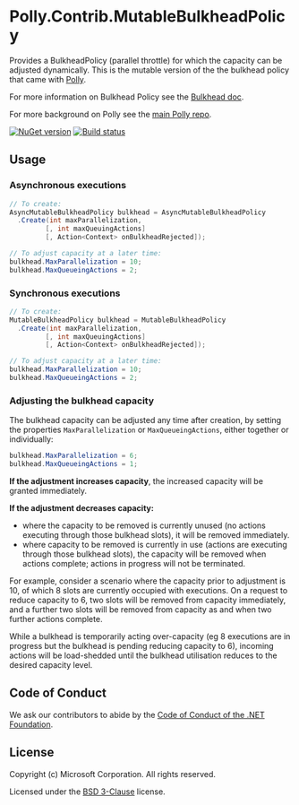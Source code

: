 # Polly.Contrib.MutableBulkheadPolicy

Provides a BulkheadPolicy (parallel throttle) for which the capacity can be adjusted dynamically. This is the mutable version of the the bulkhead policy that came with [Polly](https://github.com/App-vNext/Polly).

For more information on Bulkhead Policy see the [Bulkhead doc](https://github.com/App-vNext/Polly/wiki/Bulkhead).

For more background on Polly see the [main Polly repo](https://github.com/App-vNext/Polly).

[![NuGet version](https://badge.fury.io/nu/Polly.Contrib.MutableBulkheadPolicy.svg)](https://badge.fury.io/nu/Polly.Contrib.MutableBulkheadPolicy) [![Build status](https://ci.appveyor.com/api/projects/status/ler6j7satm1v67bp?svg=true)](https://ci.appveyor.com/project/Polly-Contrib/polly-contrib-mutablebulkheadpolicy)

## Usage

### Asynchronous executions

```csharp
// To create:
AsyncMutableBulkheadPolicy bulkhead = AsyncMutableBulkheadPolicy
  .Create(int maxParallelization,
         [, int maxQueuingActions]
         [, Action<Context> onBulkheadRejected]);

// To adjust capacity at a later time:
bulkhead.MaxParallelization = 10;
bulkhead.MaxQueueingActions = 2;
```

### Synchronous executions

```csharp
// To create:
MutableBulkheadPolicy bulkhead = MutableBulkheadPolicy
  .Create(int maxParallelization,
         [, int maxQueuingActions]
         [, Action<Context> onBulkheadRejected]);

// To adjust capacity at a later time:
bulkhead.MaxParallelization = 10;
bulkhead.MaxQueueingActions = 2;
```

### Adjusting the bulkhead capacity

The bulkhead capacity can be adjusted any time after creation, by setting the properties `MaxParallelization` or `MaxQueueingActions`, either together or individually: 

```csharp
bulkhead.MaxParallelization = 6;
bulkhead.MaxQueueingActions = 1;
```

**If the adjustment increases capacity**, the increased capacity will be granted immediately.

**If the adjustment decreases capacity:** 

+ where the capacity to be removed is currently unused (no actions executing through those bulkhead slots), it will be removed immediately.
+ where capacity to be removed is currently in use (actions are executing through those bulkhead slots), the capacity will be removed when actions complete; actions in progress will not be terminated.

For example, consider a scenario where the capacity prior to adjustment is 10, of which 8 slots are currently occupied with executions. On a request to reduce capacity to 6, two slots will be removed from capacity immediately, and a further two slots will be removed from capacity as and when two further actions complete.

While a bulkhead is temporarily acting over-capacity (eg 8 executions are in progress but the bulkhead is pending reducing capacity to 6), incoming actions will be load-shedded until the bulkhead utilisation reduces to the desired capacity level.

## Code of Conduct

We ask our contributors to abide by the [Code of Conduct of the .NET Foundation](https://www.dotnetfoundation.org/code-of-conduct).

## License

Copyright (c) Microsoft Corporation. All rights reserved.

Licensed under the [BSD 3-Clause](LICENSE.txt) license.
